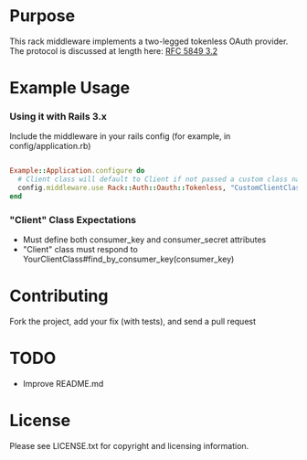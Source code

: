 # Purpose

This rack middleware implements a two-legged tokenless OAuth provider. The protocol is discussed at length here: [RFC 5849 3.2](http://tools.ietf.org/html/rfc5849#section-3)

# Example Usage

### Using it with Rails 3.x

Include the middleware in your rails config (for example, in config/application.rb)

```ruby

Example::Application.configure do
  # Client class will default to Client if not passed a custom class name
  config.middleware.use Rack::Auth::Oauth::Tokenless, "CustomClientClass"
end
```

### "Client" Class Expectations

* Must define both consumer_key and consumer_secret attributes
* "Client" class must respond to YourClientClass#find_by_consumer_key(consumer_key)

# Contributing

Fork the project, add your fix (with tests), and send a pull request

# TODO

* Improve README.md

# License

Please see LICENSE.txt for copyright and licensing information.
